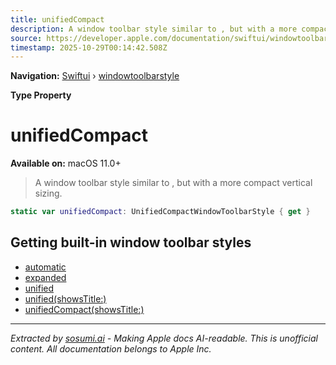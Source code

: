 ```yaml
---
title: unifiedCompact
description: A window toolbar style similar to , but with a more compact vertical sizing.
source: https://developer.apple.com/documentation/swiftui/windowtoolbarstyle/unifiedcompact
timestamp: 2025-10-29T00:14:42.508Z
---
```


**Navigation:** [Swiftui](/documentation/swiftui) › [windowtoolbarstyle](/documentation/swiftui/windowtoolbarstyle)

**Type Property**

# unifiedCompact

**Available on:** macOS 11.0+

> A window toolbar style similar to , but with a more compact vertical sizing.

```swift
static var unifiedCompact: UnifiedCompactWindowToolbarStyle { get }
```

## Getting built-in window toolbar styles

- [automatic](/documentation/swiftui/windowtoolbarstyle/automatic)
- [expanded](/documentation/swiftui/windowtoolbarstyle/expanded)
- [unified](/documentation/swiftui/windowtoolbarstyle/unified)
- [unified(showsTitle:)](/documentation/swiftui/windowtoolbarstyle/unified(showstitle:))
- [unifiedCompact(showsTitle:)](/documentation/swiftui/windowtoolbarstyle/unifiedcompact(showstitle:))

---

*Extracted by [sosumi.ai](https://sosumi.ai) - Making Apple docs AI-readable.*
*This is unofficial content. All documentation belongs to Apple Inc.*
